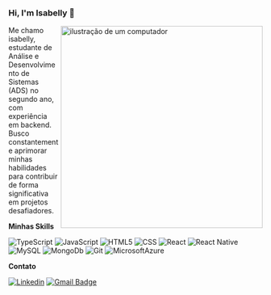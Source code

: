 ### Hi, I'm Isabelly 👋
<img src="https://raw.githubusercontent.com/MicaelliMedeiros/micaellimedeiros/master/image/computer-illustration.png" alt="ilustração de um computador" min-width="400px" max-width="400px" width="400px" align="right">

<p align="left"> 
  Me chamo isabelly, estudante de Análise e Desenvolvimento de Sistemas (ADS) no segundo ano, com experiência em backend. 
  Busco constantemente aprimorar minhas habilidades para contribuir de forma significativa em projetos desafiadores.
</p>

**Minhas Skills**

![TypeScript](https://img.shields.io/badge/TypeScript-logoColor%3D%233178C6?style=flat&logo=typescript&color=%23333333)
![JavaScript](https://img.shields.io/badge/-JavaScript-333333?style=flat&logo=javascript)
![HTML5](https://img.shields.io/badge/-HTML5-333333?style=flat&logo=HTML5)
![CSS](https://img.shields.io/badge/-CSS-333333?style=flat&logo=CSS3&logoColor=1572B6)
![React](https://img.shields.io/badge/-React-333333?style=flat&logo=react)
![React Native](https://img.shields.io/badge/-React%20Native-333333?style=flat&logo=react)
![MySQL](https://img.shields.io/badge/-MySQL-333333?style=flat&logo=mysql)
![MongoDb](https://img.shields.io/badge/Mongodb-logoColor%3D%233178C6?style=flat&logo=mongodb&color=%23333333)
![Git](https://img.shields.io/badge/Git-333333?logo=git&color=%23333333)
![MicrosoftAzure](https://img.shields.io/badge/MicrosoftAzure-333333?logo=microsoftazure)


</p>


**Contato**

[![Linkedin](https://img.shields.io/badge/-Linkedin-blue?style=flat-square&logo=Linkedin&logoColor=white&link=https://www.linkedin.com/in/isabelly-martins-mota-060365229/)](https://www.linkedin.com/in/isabelly-martins-mota-060365229/)
[![Gmail Badge](https://img.shields.io/badge/-isabellymartinsmota6@gmail.com-006bed?style=flat-square&logo=Gmail&logoColor=white&link=mailto:isabellymartinsmota6@gmail.com)](mailto:isabellymartinsmota6@gmail.com)
